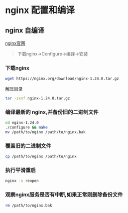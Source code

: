 # nginx 配置和编译

## nginx 自编译
[nginx官网](https://nginx.org/en/)  
>下载nginx->Configure->编译->安装
### 下载nginx
```sh
wget https://nginx.org/download/nginx-1.24.0.tar.gz
```
解压目录
```sh
tar -zxvf nginx-1.24.0.tar.gz
```

### 编译最新的 nginx,并备份旧的二进制文件
```sh
cd nginx-1.24.0
./configure && make
mv /path/to/nginx /path/to/nginx.bak
```

### 覆盖旧的二进制文件
```sh
cp /path/to/nginx /path/to/nginx
```

### 执行平滑重启
```sh
nginx -s reopen
```

### 观察nginx服务是否有中断,如果正常则删除备份文件
```sh
rm /path/to/nginx.bak
```
